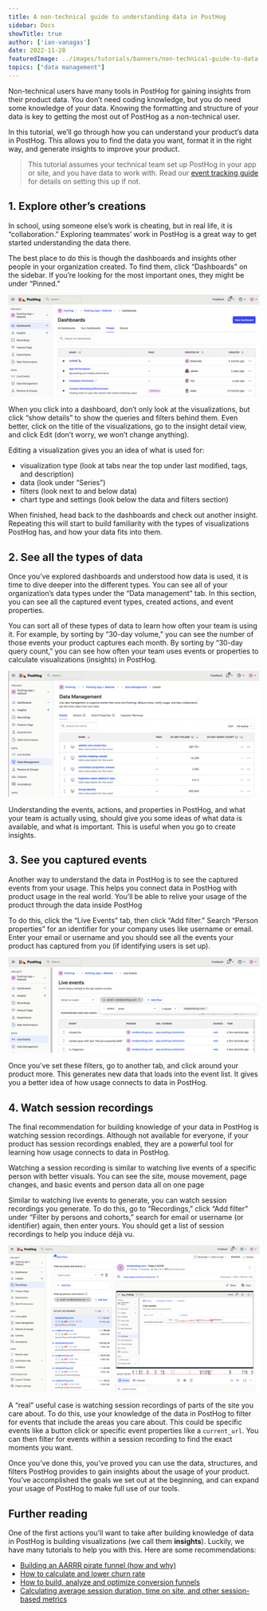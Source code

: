 ```yaml
---
title: A non-technical guide to understanding data in PostHog
sidebar: Docs
showTitle: true
author: ['ian-vanagas']
date: 2022-11-28
featuredImage: ../images/tutorials/banners/non-technical-guide-to-data.png
topics: ["data management"]
---
```


Non-technical users have many tools in PostHog for gaining insights from their product data. You don’t need coding knowledge, but you do need some knowledge of your data. Knowing the formatting and structure of your data is key to getting the most out of PostHog as a non-technical user.

In this tutorial, we’ll go through how you can understand your product’s data in PostHog. This allows you to find the data you want, format it in the right way, and generate insights to improve your product. 

> This tutorial assumes your technical team set up PostHog in your app or site, and you have data to work with. Read our [event tracking guide](/tutorials/event-tracking-guide) for details on setting this up if not.

## 1. Explore other’s creations

In school, using someone else’s work is cheating, but in real life, it is “collaboration.” Exploring teammates’ work in PostHog is a great way to get started understanding the data there.

The best place to do this is though the dashboards and insights other people in your organization created. To find them, click “Dashboards” on the sidebar. If you’re looking for the most important ones, they might be under “Pinned.”

![Dashboards](../images/tutorials/non-technical-guide-to-data/dashboards.png)

When you click into a dashboard, don’t only look at the visualizations, but click “show details” to show the queries and filters behind them. Even better, click on the title of the visualizations, go to the insight detail view, and click Edit (don’t worry, we won’t change anything).

Editing a visualization gives you an idea of what is used for:

- visualization type (look at tabs near the top under last modified, tags, and description)
- data (look under “Series”)
- filters (look next to and below data)
- chart type and settings (look below the data and filters section)

When finished, head back to the dashboards and check out another insight. Repeating this will start to build familiarity with the types of visualizations PostHog has, and how your data fits into them.

## 2. See all the types of data

Once you’ve explored dashboards and understood how data is used, it is time to dive deeper into the different types. You can see all of your organization’s data types under the “Data management” tab. In this section, you can see all the captured event types, created actions, and event properties.

You can sort all of these types of data to learn how often your team is using it. For example, by sorting by “30-day volume,” you can see the number of those events your product captures each month. By sorting by “30-day query count,” you can see how often your team uses events or properties to calculate visualizations (insights) in PostHog.

![Data management](../images/tutorials/non-technical-guide-to-data/data-management.png)

Understanding the events, actions, and properties in PostHog, and what your team is actually using, should give you some ideas of what data is available, and what is important. This is useful when you go to create insights.

## 3. See you captured events

Another way to understand the data in PostHog is to see the captured events from your usage. This helps you connect data in PostHog with product usage in the real world. You’ll be able to relive your usage of the product through the data inside PostHog

To do this, click the “Live Events” tab, then click “Add filter.” Search “Person properties” for an identifier for your company uses like username or email. Enter your email or username and you should see all the events your product has captured from you (if identifying users is set up).

![Live events](../images/tutorials/non-technical-guide-to-data/live-events.png)

Once you’ve set these filters, go to another tab, and click around your product more. This generates new data that loads into the event list. It gives you a better idea of how usage connects to data in PostHog.

## 4. Watch session recordings

The final recommendation for building knowledge of your data in PostHog is watching session recordings. Although not available for everyone, if your product has session recordings enabled, they are a powerful tool for learning how usage connects to data in PostHog.

Watching a session recording is similar to watching live events of a specific person with better visuals. You can see the site, mouse movement, page changes, and basic events and person data all on one page

Similar to watching live events to generate, you can watch session recordings you generate. To do this, go to “Recordings,” click “Add filter” under “Filter by persons and cohorts,” search for email or username (or identifier) again, then enter yours. You should get a list of session recordings to help you induce déjà vu.

![Session recordings](../images/tutorials/non-technical-guide-to-data/session-recordings.png)

A “real” useful case is watching session recordings of parts of the site you care about. To do this, use your knowledge of the data in PostHog to filter for events that include the areas you care about. This could be specific events like a button click or specific event properties like a `current_url`. You can then filter for events within a session recording to find the exact moments you want. 

Once you’ve done this, you’ve proved you can use the data, structures, and filters PostHog provides to gain insights about the usage of your product. You’ve accomplished the goals we set out at the beginning, and can expand your usage of PostHog to make full use of our tools.

## Further reading

One of the first actions you’ll want to take after building knowledge of data in PostHog is building visualizations (we call them **insights**). Luckily, we have many tutorials to help you with this. Here are some recommendations:

- [Building an AARRR pirate funnel (how and why)](/blog/aarrr-pirate-funnel)
- [How to calculate and lower churn rate](/tutorials/churn-rate)
- [How to build, analyze and optimize conversion funnels](/tutorials/funnels)
- [Calculating average session duration, time on site, and other session-based metrics](/tutorials/session-metrics)